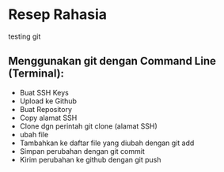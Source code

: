 # Resep Rahasia
testing git

## Menggunakan git dengan Command Line (Terminal):
- Buat SSH Keys
- Upload ke Github
- Buat Repository
- Copy alamat SSH
- Clone dgn perintah git clone (alamat SSH)
- ubah file
- Tambahkan ke daftar file yang diubah dengan git add
- Simpan perubahan dengan git commit
- Kirim perubahan ke github dengan git push
